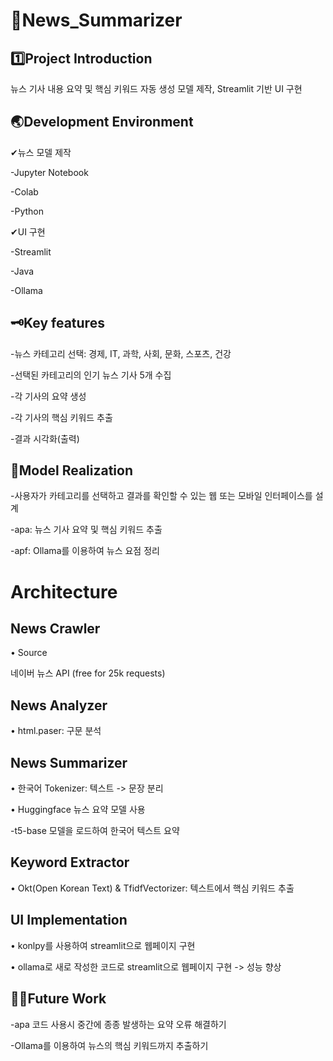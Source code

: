 # 📰News_Summarizer


 :one:Project Introduction 
-------------


뉴스 기사 내용 요약 및 핵심 키워드 자동 생성 모델 제작, Streamlit 기반 UI 구현


🌏Development Environment
-------------


✔뉴스 모델 제작

-Jupyter Notebook

-Colab

-Python

✔UI 구현

-Streamlit

-Java

-Ollama


🗝Key features
-------------


-뉴스 카테고리 선택: 경제, IT, 과학, 사회, 문화, 스포츠, 건강

-선택된 카테고리의 인기 뉴스 기사 5개 수집

-각 기사의 요약 생성

-각 기사의 핵심 키워드 추출

-결과 시각화(출력)


👾Model Realization
-------------


-사용자가 카테고리를 선택하고 결과를 확인할 수 있는 웹 또는 모바일 인터페이스를 설계

-apa: 뉴스 기사 요약 및 핵심 키워드 추출

-apf: Ollama를 이용하여 뉴스 요점 정리


Architecture
============


## News Crawler

• Source

네이버 뉴스 API (free for 25k requests)

## News Analyzer

• html.paser: 구문 분석

## News Summarizer

• 한국어 Tokenizer: 텍스트 -> 문장 분리

• Huggingface 뉴스 요약 모델 사용

-t5-base 모델을 로드하여 한국어 텍스트 요약

## Keyword Extractor

• Okt(Open Korean Text) & TfidfVectorizer: 텍스트에서 핵심 키워드 추출

## UI Implementation

• konlpy를 사용하여 streamlit으로 웹페이지 구현

• ollama로 새로 작성한 코드로 streamlit으로 웹페이지 구현 -> 성능 향상


🧗‍♀️Future Work
-------------


-apa 코드 사용시 중간에 종종 발생하는 요약 오류 해결하기

-Ollama를 이용하여 뉴스의 핵심 키워드까지 추출하기
